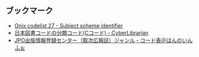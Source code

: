 ## ブックマーク

- [Onix codelist 27 \- Subject scheme identifier](https://onix-codelists.io/codelist/27)
- [日本図書コードの分類コード\(Cコード\) \- CyberLibrarian](https://www.asahi-net.or.jp/~ax2s-kmtn/ref/ccode.html)
- [JPO出版情報登録センター（取次広報誌）ジャンル・コード表＠ほんのいんふぉ](https://honno.info/category/reference/jbt_genre_code.html)